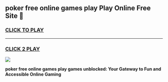 
## poker free online games play Play Online Free Site 👋
<h3>
<a href="https://download.freeplayer.one?title=poker_free_online_games_play&ref=21F">CLICK TO PLAY</a></h3>
<hr>

<h3>
<a href="https://download.freeplayer.one?title=poker_free_online_games_play&ref=21F">CLICK 2 PLAY</a>
  
</h3>

<a href="https://download.freeplayer.one?title=poker_free_online_games_play&ref=21F"><img src="https://cdnb.artstation.com/p/assets/images/images/032/539/853/original/anto-thomas-button-gif.gif"></a>


**poker free online games play games unblocked: Your Gateway to Fun and Accessible Online Gaming**
